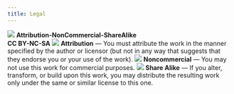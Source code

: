 ```yaml
---
title: Legal
---
```

<div id='legal'>
    <img class='main' src='/images/creative-commons.svg'>
    <span><b>Attribution-NonCommercial-ShareAlike<br>CC BY-NC-SA</b></span>
    <img src='/images/attribution.svg'>
    <span><b>Attribution</b> &#8212 You must attribute the work in the manner specified by the author or licensor (but not in any way that suggests that they endorse you or your use of the work).</span>
    <img src='/images/non-commercial.svg'>
    <span><b>Noncommercial</b> &#8212 You may not use this work for commercial purposes.</span>
    <img src='/images/share-alike.svg'>
    <span><b>Share Alike</b> &#8212 If you alter, transform, or build upon this work, you may distribute the resulting work only under the same or similar license to this one.
</div>
